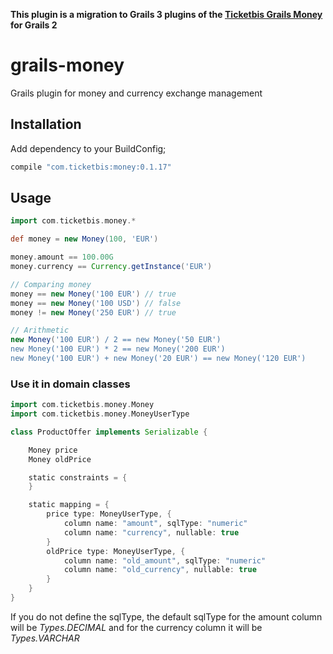 **This plugin is a migration to Grails 3 plugins of the [Ticketbis Grails Money](https://github.com/ticketbis/grails-money) for Grails 2**

# grails-money

Grails plugin for money and currency exchange management

## Installation

Add dependency to your BuildConfig;

```groovy
compile "com.ticketbis:money:0.1.17"
```

## Usage

```groovy
import com.ticketbis.money.*

def money = new Money(100, 'EUR')

money.amount == 100.00G
money.currency == Currency.getInstance('EUR')

// Comparing money
money == new Money('100 EUR') // true
money == new Money('100 USD') // false
money != new Money('250 EUR') // true

// Arithmetic
new Money('100 EUR') / 2 == new Money('50 EUR')
new Money('100 EUR') * 2 == new Money('200 EUR')
new Money('100 EUR') + new Money('20 EUR') == new Money('120 EUR')
```
### Use it in domain classes

```groovy
import com.ticketbis.money.Money
import com.ticketbis.money.MoneyUserType

class ProductOffer implements Serializable {

    Money price
    Money oldPrice

    static constraints = {
    }

    static mapping = {
        price type: MoneyUserType, {
            column name: "amount", sqlType: "numeric"
            column name: "currency", nullable: true
        }
        oldPrice type: MoneyUserType, {
            column name: "old_amount", sqlType: "numeric"
            column name: "old_currency", nullable: true
        }
    }
}
```
If you do not define the sqlType, the default sqlType
for the amount column will be _Types.DECIMAL_ and for
the currency column it will be _Types.VARCHAR_
